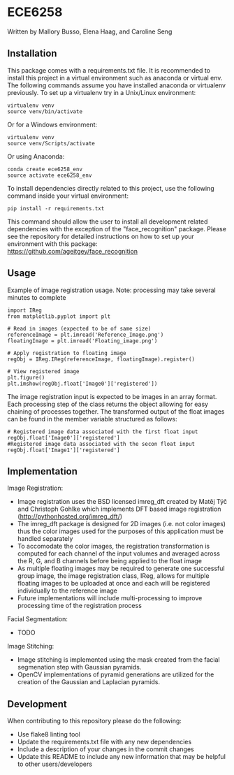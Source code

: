 # ECE6258
Written by Mallory Busso, Elena Haag, and Caroline Seng

Installation
------------
This package comes with a requirements.txt file. It is recommended to install this project in a virtual environment such as anaconda or virtual env. The following commands assume you have installed anaconda or virtualenv previously. To set up a virtualenv try in a Unix/Linux environment: 

```
virtualenv venv 
source venv/bin/activate 
```

Or for a  Windows environment: 

```
virtualenv venv
source venv/Scripts/activate
```

Or using Anaconda: 

```
conda create ece6258_env
source activate ece6258_env
```

To install dependencies directly related to this project, use the following command inside your virtual environment: 

```
pip install -r requirements.txt
```

This command should allow the user to install all development related dependencies with the exception of the "face_recognition" package. Please see the repository for detailed instructions on how to set up your environment with this package: https://github.com/ageitgey/face_recognition

Usage
------

Example of image registration usage. Note: processing may take several minutes to complete 
```
import IReg
from matplotlib.pyplot import plt

# Read in images (expected to be of same size)
referenceImage = plt.imread('Reference_Image.png')
floatingImage = plt.imread('Floating_image.png')

# Apply registration to floating image
regObj = IReg.IReg(referenceImage, floatingImage).register()

# View registered image
plt.figure()
plt.imshow(regObj.float['Image0']['registered'])

```

The image registration input is expected to be images in an array format. Each processing step of the class returns the object allowing for easy chaining of processes together. The transformed output of the float images can be found in the member variable structured as follows: 

```
# Registered image data associated with the first float input
regObj.float['Image0']['registered']
#Registered image data associated with the secon float input 
regObj.float['Image1']['registered']
```

Implementation
--------------
Image Registration: 
* Image registration uses the BSD licensed imreg_dft created by Matěj Týč and Christoph Gohlke which implements DFT based image registration (http://pythonhosted.org/imreg_dft/)
* The imreg_dft package is designed for 2D images (i.e. not color images) thus the color images used for the purposes of this application must be handled separately 
* To accomodate the color images, the registration transformation is computed for each channel of the input volumes and averaged across the R, G, and B channels before being applied to the float image 
* As multiple floating images may be required to generate one successful group image, the image registration class, IReg, allows for multiple floating images to be uploaded at once and each will be registered individually to the reference image
* Future implementations will include multi-processing to improve processing time of the registration process

Facial Segmentation: 
* TODO 

Image Stitching: 
* Image stitching is implemented using the mask created from the facial segmenation step with Gaussian pyramids. 
* OpenCV implementations of pyramid generations are utilized for the creation of the Gaussian and Laplacian pyramids. 

Development
-----------
When contributing to this repository please do the following: 
* Use flake8 linting tool 
* Update the requirements.txt file with any new dependencies 
* Include a description of your changes in the commit changes 
* Update this README to include any new information that may be helpful to other users/developers
